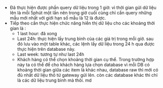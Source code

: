 - Đã thực hiện được phần query dữ liệu trong 1 giờ: vì thời gian gửi dữ liệu lên là mỗi 5phút một lần nên trong giờ cuối cùng chỉ cần query những mẫu mới nhất với giới hạn số mẫu là 12 là được.
- Tiếp theo cần thực hiện chức năng hiển thị dữ liệu cho các khoảng thời gian là :
  + 1 last hour: đã xong
  + Last 24h: thực hiện lấy trung bình của các giá trị trong mỗi giờ. sau đó lưu vào một table khác, các lệnh lấy dữ liệu trong 24 h qua được thực hiện trên database này.
  + Last week: tương tự như last 24h
  + Khách hàng có thể chọn khoảng thời gian cụ thể. Trong trường hợp này ta có thể để cho khách hàng lựa chọn database vì mỗi DB có khoảng thời gian giữa các item là khác nhau, database raw thì mới có đủ nhất dữ liệu thô từ gateway gửi lên. còn các database khác thì chỉ là các dữ liệu trung bình mà thôi.
  md
  
